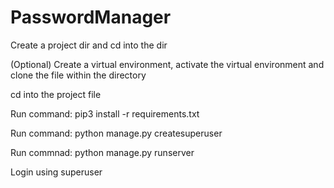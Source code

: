 # PasswordManager

Create a project dir and cd into the dir

(Optional) Create a virtual environment, activate the virtual environment and clone the file within the directory

cd into the project file

Run command: pip3 install -r requirements.txt

Run command: python manage.py createsuperuser

Run commnad: python manage.py runserver

Login using superuser 
